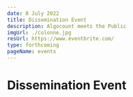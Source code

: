 ```yaml
---
date: 8 July 2022
title: Dissemination Event
description: Algocount meets the Public
imgUrl: ./colonne.jpg
resUrl: https://www.eventbrite.com/
type: forthcoming
pageName: events 
---
```


# Dissemination Event 